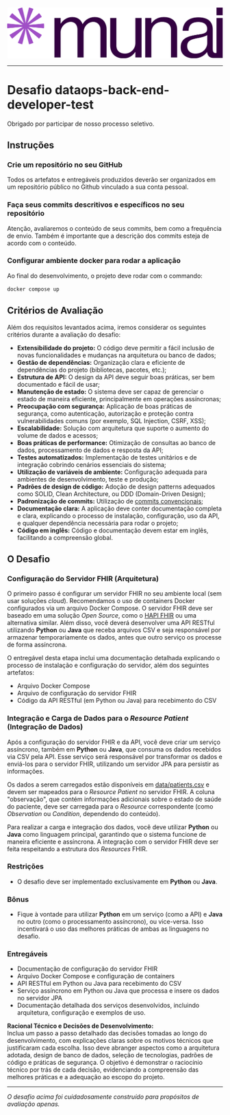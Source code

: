 ![Logo MunAI](img/munai_logotipo.png)
***
# Desafio dataops-back-end-developer-test

Obrigado por participar de nosso processo seletivo.

## Instruções

### Crie um repositório no seu GitHub

Todos os artefatos e entregáveis produzidos deverão ser organizados em um repositório público no Github vinculado a sua conta pessoal.

### Faça seus commits descritivos e específicos no seu repositório

Atenção, avaliaremos o conteúdo de seus commits, bem como a frequência de envio. Também é importante que a descrição dos commits esteja de acordo com o conteúdo.

### Configurar ambiente docker para rodar a aplicação

Ao final do desenvolvimento, o projeto deve rodar com o commando:

```bash
docker compose up
```

## Critérios de Avaliação

Além dos requisitos levantados acima, iremos considerar os seguintes critérios durante a avaliação do desafio:

- **Extensibilidade do projeto:** O código deve permitir a fácil inclusão de novas funcionalidades e mudanças na arquitetura ou banco de dados;
- **Gestão de dependências:** Organização clara e eficiente de dependências do projeto (bibliotecas, pacotes, etc.);
- **Estrutura de API:** O design da API deve seguir boas práticas, ser bem documentado e fácil de usar;
- **Manutenção de estado:** O sistema deve ser capaz de gerenciar o estado de maneira eficiente, principalmente em operações assíncronas;
- **Preocupação com segurança:** Aplicação de boas práticas de segurança, como autenticação, autorização e proteção contra vulnerabilidades comuns (por exemplo, SQL Injection, CSRF, XSS);
- **Escalabilidade:** Solução com arquitetura que suporte o aumento do volume de dados e acessos;
- **Boas práticas de performance:** Otimização de consultas ao banco de dados, processamento de dados e resposta da API;
- **Testes automatizados:** Implementação de testes unitários e de integração cobrindo cenários essenciais do sistema;
- **Utilização de variáveis de ambiente:** Configuração adequada para ambientes de desenvolvimento, teste e produção;
- **Padrões de design de código:** Adoção de design patterns adequados como SOLID, Clean Architecture, ou DDD (Domain-Driven Design);
- **Padronização de commits:** Utilização de [commits convencionais](https://www.conventionalcommits.org/pt-br/v1.0.0/);
- **Documentação clara:** A aplicação deve conter documentação completa e clara, explicando o processo de instalação, configuração, uso da API, e qualquer dependência necessária para rodar o projeto;
- **Código em inglês:** Código e documentação devem estar em inglês, facilitando a compreensão global.

## O Desafio
### Configuração do Servidor FHIR (Arquitetura)
O primeiro passo é configurar um servidor FHIR no seu ambiente local (sem usar soluções _cloud_). Recomendamos o uso de containers Docker configurados via um arquivo Docker Compose. O servidor FHIR deve ser baseado em uma solução _Open Source_, como o [HAPI FHIR](https://hapifhir.io/) ou uma alternativa similar. Além disso, você deverá desenvolver uma API RESTful utilizando **Python** ou **Java** que receba arquivos CSV e seja responsável por armazenar temporariamente os dados, antes que outro serviço os processe de forma assíncrona.

O entregável desta etapa inclui uma documentação detalhada explicando o processo de instalação e configuração do servidor, além dos seguintes artefatos:

- Arquivo Docker Compose
- Arquivo de configuração do servidor FHIR
- Código da API RESTful (em Python ou Java) para recebimento do CSV

### Integração e Carga de Dados para o _Resource Patient_ (Integração de Dados)
Após a configuração do servidor FHIR e da API, você deve criar um serviço assíncrono, também em **Python** ou **Java**, que consuma os dados recebidos via CSV pela API. Esse serviço será responsável por transformar os dados e enviá-los para o servidor FHIR, utilizando um servidor JPA para persistir as informações.

Os dados a serem carregados estão disponíveis em [data/patients.csv](data/patients.csv) e devem ser mapeados para o _Resource Patient_ no servidor FHIR. A coluna "observação", que contém informações adicionais sobre o estado de saúde do paciente, deve ser carregada para o _Resource_ correspondente (como _Observation_ ou _Condition_, dependendo do conteúdo).

Para realizar a carga e integração dos dados, você deve utilizar **Python** ou **Java** como linguagem principal, garantindo que o sistema funcione de maneira eficiente e assíncrona. A integração com o servidor FHIR deve ser feita respeitando a estrutura dos _Resources_ FHIR.

### Restrições
- O desafio deve ser implementado exclusivamente em **Python** ou **Java**.

### Bônus
- Fique à vontade para utilizar **Python** em um serviço (como a API) e **Java** no outro (como o processamento assíncrono), ou vice-versa. Isso incentivará o uso das melhores práticas de ambas as linguagens no desafio.

### Entregáveis
- Documentação de configuração do servidor FHIR
- Arquivo Docker Compose e configuração de containers
- API RESTful em Python ou Java para recebimento do CSV
- Serviço assíncrono em Python ou Java que processa e insere os dados no servidor JPA
- Documentação detalhada dos serviços desenvolvidos, incluindo arquitetura, configuração e exemplos de uso.


**Racional Técnico e Decisões de Desenvolvimento:**  
Inclua um passo a passo detalhado das decisões tomadas ao longo do desenvolvimento, com explicações claras sobre os motivos técnicos que justificaram cada escolha. Isso deve abranger aspectos como a arquitetura adotada, design de banco de dados, seleção de tecnologias, padrões de código e práticas de segurança. O objetivo é demonstrar o raciocínio técnico por trás de cada decisão, evidenciando a compreensão das melhores práticas e a adequação ao escopo do projeto.

---

_O desafio acima foi cuidadosamente construído para propósitos de avaliação apenas._
